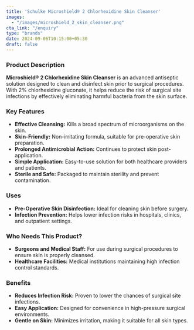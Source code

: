 ```yaml
---
title: 'Schulke Microshield® 2 Chlorhexidine Skin Cleanser'
images:
  - "/images/microshield_2_skin_cleanser.png"
cta_link: "/enquiry"
type: "brands"
date: 2024-09-06T10:15:00+05:30
draft: false
---
```


### Product Description

**Microshield® 2 Chlorhexidine Skin Cleanser** is an advanced antiseptic solution designed to clean and disinfect skin prior to surgical procedures. With 2% chlorhexidine gluconate, it helps reduce the risk of surgical site infections by effectively eliminating harmful bacteria from the skin surface.

### Key Features

- **Effective Cleansing:** Kills a broad spectrum of microorganisms on the skin.
- **Skin-Friendly:** Non-irritating formula, suitable for pre-operative skin preparation.
- **Prolonged Antimicrobial Action:** Continues to protect skin post-application.
- **Simple Application:** Easy-to-use solution for both healthcare providers and patients.
- **Sterile and Safe:** Packaged to maintain sterility and prevent contamination.

### Uses

- **Pre-Operative Skin Disinfection:** Ideal for cleaning skin before surgery.
- **Infection Prevention:** Helps lower infection risks in hospitals, clinics, and outpatient settings.

### Who Needs This Product?

- **Surgeons and Medical Staff:** For use during surgical procedures to ensure skin is properly cleansed.
- **Healthcare Facilities:** Medical institutions maintaining high infection control standards.

### Benefits

- **Reduces Infection Risk:** Proven to lower the chances of surgical site infections.
- **Easy Application:** Designed for convenience in high-pressure surgical environments.
- **Gentle on Skin:** Minimizes irritation, making it suitable for all skin types.
